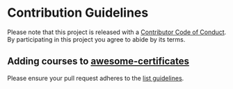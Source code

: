 # Contribution Guidelines 
Please note that this project is released with a [Contributor Code of Conduct](code-of-conduct.md). By participating in this project you agree to abide by its terms.

## Adding courses to [awesome-certificates](readme.md)

Please ensure your pull request adheres to the [list guidelines](pull_request.md).


